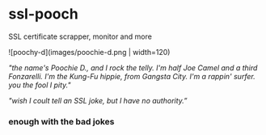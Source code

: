 # ssl-pooch
SSL certificate scrapper, monitor and more

![poochy-d](images/poochie-d.png | width=120)

_"the name's Poochie D., and I rock the telly. I'm half Joe Camel and a third Fonzarelli. I'm the Kung-Fu hippie, from Gangsta City. I'm a rappin' surfer. you the fool I pity."_

_"wish I coult tell an SSL joke, but I have no authority.”_

### enough with the bad jokes
